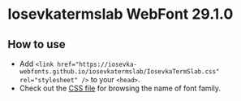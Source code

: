 # Iosevkatermslab WebFont 29.1.0

## How to use

- Add `<link href="https://iosevka-webfonts.github.io/iosevkatermslab/IosevkaTermSlab.css" rel="stylesheet" />` to your `<head>`.
- Check out the [CSS file](./IosevkaTermSlab.css) for browsing the name of font family.
